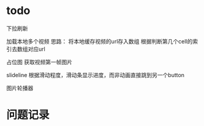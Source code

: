 #  todo
下拉刷新

加载本地多个视频
思路：
    将本地缓存视频的url存入数组
    根据判断第几个cell的索引去数组对应url

占位图
    获取视频第一帧图片
    
slideline
    根据滑动程度，滑动条显示进度，而非动画直接跳到另一个button


 图片轮播器


# 问题记录
